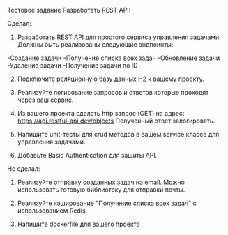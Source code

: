 Тестовое задание Разработать REST API:

Сделал:
  1) Разработать REST API для простого сервиса управления задачами. Должны быть реализованы следующие эндпоинты:
  
  -Создание задачи
  -Получение списка всех задач
  -Обновление задачи
  -Удаление задачи
  -Получение задачи по ID
  
  2) Подключите реляционную базу данных H2 к вашему проекту.
  
  3) Реализуйте логирование запросов и ответов которые проходят через ваш сервис.

  4) Из вашего проекта сделать http запрос (GET) на адрес: https://api.restful-api.dev/objects  Полученный ответ залогировать.
  5) Напишите unit-тесты для crud методов в вашем service классе для управления задачами.
  6) Добавьте Basic Authentication для защиты API.
     
Не сделал:
  1) Реализуйте отправку созданных задач на email. Можно использовать готовую библиотеку для отправки почты.
  
  2) Реализуйте кэширование "Получение списка всех задач" с использованием Redis.
  
  3) Напишите dockerfile для вашего проекта
